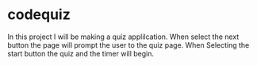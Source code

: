 # codequiz

In this project I will be making a quiz applilcation.
When select the next button the page will prompt the user to
the quiz page.
When Selecting the start button the quiz and the timer will begin.

